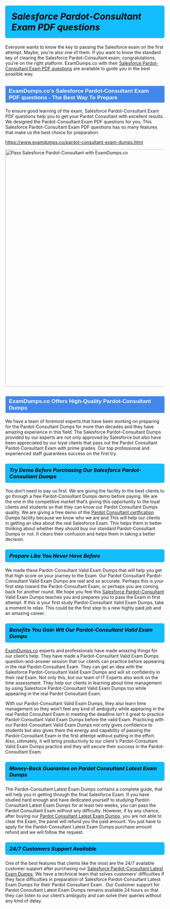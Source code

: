 <h1>                <strong><span style="display: block; color: #000000; background: #14BDFF; border: 0.5px solid #AED6F1; border-left: 3px solid #3498DB; padding: .6em; border-radius: 6px;">                     <em>Salesforce Pardot-Consultant <span class="exam_variation">Exam PDF questions</span> </em>                </span></strong>            </h1>                        <p>Everyone wants to know the key to passing the Salesforce exam on the first attempt. Maybe, you’re also one of them. If you want to know the standard key of             clearing the Salesforce Pardot-Consultant exam, congratulations, you’re on the right platform. ExamDumps.co with their             <a href="https://www.examdumps.co/pardot-consultant-exam-dumps.html">Salesforce Pardot-Consultant <span class="exam_variation">Exam PDF questions</span></a> are available to guide you in the best possible way.</p>                        <h2 style="background: #4287ec; border: 1px solid #cccccc; padding: 5px 10px;">                <span style="color: #ffffff;">                    <span style="font-size: 11pt;">                        <span style="line-height: normal;">                            <span style="font-family: Calibri,sans-serif;">                                <strong>                                    <span style="font-size: 13.0pt;">ExamDumps.co's Salesforce Pardot-Consultant <span class="exam_variation">Exam PDF questions</span> - The Best Way To Prepare</span>                                </strong>                            </span>                        </span>                    </span>                </span>            </h2>                        <p>To ensure good learning of the exam,  Salesforce Pardot-Consultant <span class="exam_variation">Exam PDF questions</span> help you to get your Pardot Consultant with excellent results.             We designed the Pardot-Consultant <span class="exam_variation">Exam PDF questions</span> for you. This Salesforce Pardot-Consultant <span class="exam_variation">Exam PDF questions</span> has so many features that make us the best choice for preparation.</p>                        <p><a href="https://www.examdumps.co/pardot-consultant-exam-dumps.html">https://www.examdumps.co/pardot-consultant-exam-dumps.html</a></p>                        <p><a href="https://www.examdumps.co/"><img src="https://www.examdumps.co//images/banners/big-sale-20-percent-discount-offer-examdumps.jpg" class="postImage" alt="Pass Salesforce Pardot-Consultant with ExamDumps.co" width="750"></a></p>                            <h2 style="background: #4287ec; border: 1px solid #cccccc; padding: 5px 10px;">                <span style="color: #ffffff;">                    <span style="font-size: 11pt;">                        <span style="line-height: normal;">                            <span style="font-family: Calibri,sans-serif;">                                <strong>                                    <span style="font-size: 13.0pt;">ExamDumps.co Offers High-Quality Pardot-Consultant <span class="exam_variation2">Dumps</span></span>                                </strong>                            </span>                        </span>                    </span>                </span>            </h2>                        <p>We have a team of foremost experts that have been working on preparing for the Pardot-Consultant <span class="exam_variation2">Dumps</span>  for more than decades and they have             amazing experience in this field. The Salesforce Pardot-Consultant <span class="exam_variation2">Dumps</span> provided by our experts are not only approved by Salesforce but also have been             appreciated by our loyal clients that pass out the Pardot Consultant Pardot-Consultant Exam with prime grades. Our top professional and             experienced staff guarantees success on the first try.</p>                        <h3>                <strong>                    <span style="display: block; color: #000000; background: #14BDFF; border: 0.5px solid #AED6F1; border-left: 3px solid #3498DB; padding: .6em; border-radius: 6px;">                        <em>Try Demo Before Purchasing Our Salesforce Pardot-Consultant <span class="exam_variation2">Dumps</span></em>                    </span>                </strong>            </h3>                        <p>You don’t need to pay us first. We are giving the facility to the best clients to go through a free Pardot-Consultant <span class="exam_variation2">Dumps</span> demo before paying.             We are the one in the competitive market that’s giving this opportunity to the loyal clients and students so that they can know our             Pardot Consultant <span class="exam_variation2">Dumps</span> quality. We are giving a free demo of the <a href="https://www.examdumps.co/pardot-consultant-certification-exam-dumps.html">Pardot Consultant certfication</a> <span class="exam_variation2">Dumps</span> facility             because we know who we are and This will help our clients in getting an idea about the real Salesforce Exam. This helps them in better thinking             about whether they should buy our standard Pardot-Consultant <span class="exam_variation2">Dumps</span> or not. It clears their confusion and helps them in taking a better decision.</p>                        <h3>                <strong>                    <span style="display: block; color: #000000; background: #14BDFF; border: 0.5px solid #AED6F1; border-left: 3px solid #3498DB; padding: .6em; border-radius: 6px;">                        <em>Prepare Like You Never Have Before</em>                    </span>                </strong>            </h3>                        <p>We made these Pardot-Consultant <span class="exam_variation3">Valid Exam Dumps</span> that will help you get that high score on your journey to the Exam. Our Pardot Consultant Pardot-Consultant <span class="exam_variation3">Valid Exam Dumps</span>             are real and so accurate. Perhaps this is your first step toward the Pardot-Consultant Exam, or perhaps you are coming back for another round. We hope             you feel this <a href="https://www.examdumps.co/salesforce-exam-dumps.html">Salesforce Pardot-Consultant</a> <span class="exam_variation3">Valid Exam Dumps</span> teaches you and prepares you to pass the Exam in first attempt. If this is your first study             Pardot-Consultant <span class="exam_variation3">Valid Exam Dumps</span>, take a moment to relax. This could be the first step to a new highly paid job and an amazing career.</p>                        <h3>                <strong>                    <span style="display: block; color: #000000; background: #14BDFF; border: 0.5px solid #AED6F1; border-left: 3px solid #3498DB; padding: .6em; border-radius: 6px;">                        <em>Benefits You Gain Wit Our Pardot-Consultant <span class="exam_variation3">Valid Exam Dumps</span></em>                    </span>                </strong>            </h3>                        <p><a href="https://www.examdumps.co/">ExamDumps.co</a> experts and professionals have made amazing things for our client’s help. They have made a Pardot-Consultant <span class="exam_variation3">Valid Exam Dumps</span> question-and-answer session that             our clients can practice before appearing in the real Pardot-Consultant Exam. They can get an idea with the  Salesforce Pardot-Consultant <span class="exam_variation3">Valid Exam Dumps</span> and will             sit confidently in their real Exam. Not only this, but our team of IT Experts also work on the time assessment. They help our clients in learning about             time management by using Salesforce Pardot-Consultant <span class="exam_variation3">Valid Exam Dumps</span>  too while appearing in the real Pardot Consultant Exam. </p>                        <p>With our Pardot-Consultant <span class="exam_variation3">Valid Exam Dumps</span>, they also learn time management so they won’t feel any kind of ambiguity while appearing in the real             Pardot Consultant Exam in meeting the deadline isn’t it great to practice Pardot-Consultant <span class="exam_variation3">Valid Exam Dumps</span> before the valid Exam. Practicing with             our Pardot-Consultant <span class="exam_variation3">Valid Exam Dumps</span> not only gives confidence to students but also gives them the energy and capability of passing the Pardot-Consultant Exam in the first             attempt without putting in the effort. Also, ultimately, it will bring productivity to our client's Pardot-Consultant <span class="exam_variation3">Valid Exam Dumps</span> practice and they will             secure their success in the Pardot-Consultant Exam.</p>                        <h3>                <strong>                    <span style="display: block; color: #000000; background: #14BDFF; border: 0.5px solid #AED6F1; border-left: 3px solid #3498DB; padding: .6em; border-radius: 6px;">                        <em>Money-Back Guarantee on Pardot Consultant <span class="exam_variation4">Latest Exam Dumps</span></em>                    </span>                </strong>            </h3>                        <p>The Pardot-Consultant <span class="exam_variation4">Latest Exam Dumps</span> contains a complete guide, that will help you in getting through the final Salesforce Exam. If you have studied hard enough and have             dedicated yourself to studying Pardot-Consultant <span class="exam_variation4">Latest Exam Dumps</span> for at least two weeks, you can pass the Pardot Consultant Exam without any difficulty. However,             if by any chance, after buying our <a href="https://www.examdumps.co/pardot-consultant-exam-dumps.html">Pardot Consultant <span class="exam_variation4">Latest Exam Dumps</span></a>, you are not able to clear the Exam, the panel will refund you the paid amount.             You just have to apply for the Pardot-Consultant <span class="exam_variation4">Latest Exam Dumps</span> purchase amount refund and we will follow the request.</p>                        <h3>                <strong>                    <span style="display: block; color: #000000; background: #14BDFF; border: 0.5px solid #AED6F1; border-left: 3px solid #3498DB; padding: .6em; border-radius: 6px;">                        <em>24/7 Customers Support Available</em>                    </span>                </strong>            </h3>                        <p>One of the best features that clients like the most are the 24/7 available customer support after purchasing our <a href="https://www.examdumps.co/pardot-consultant-exam-dumps.html">Salesforce Pardot-Consultant <span class="exam_variation4">Latest Exam Dumps</span></a>.             We have a technical team that solves customers’ difficulties if they face difficulties in preparation of Salesforce Pardot-Consultant <span class="exam_variation4">Latest Exam Dumps</span> for             their Pardot Consultant Exam . Our Customer support for Pardot Consultant <span class="exam_variation4">Latest Exam Dumps</span> remains available 24 hours so that they can listen to our             client’s ambiguity and can solve their queries without any kind of delay.</p>                    
